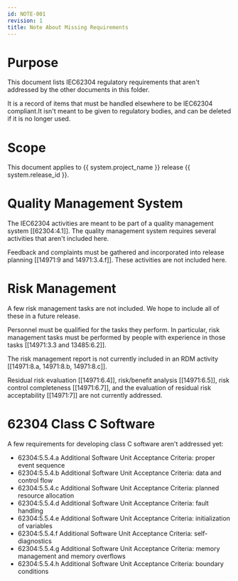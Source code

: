 ```yaml
---
id: NOTE-001
revision: 1
title: Note About Missing Requirements
---
```


# Purpose

This document lists IEC62304 regulatory requirements that aren't addressed by the other documents in this folder.

It is a record of items that must be handled elsewhere to be IEC62304 compliant.It isn't meant to be given to regulatory bodies, and can be deleted if it is no longer used.

# Scope

This document applies to {{ system.project_name }} release {{ system.release_id }}.

# Quality Management System

The IEC62304 activities are meant to be part of a quality management system [[62304:4.1]]. The quality management system requires several activities that aren't included here.

Feedback and complaints must be gathered and incorporated into release planning [[14971:9 and 14971:3.4.f]]. These activities are not included here.

# Risk Management

A few risk management tasks are not included. We hope to include all of these in a future release.

Personnel must be qualified for the tasks they perform. In particular, risk management tasks must be performed by people with experience in those tasks [[14971:3.3 and 13485:6.2]].

The risk management report is not currently included in an RDM activity [[14971:8.a, 14971:8.b, 14971:8.c]].

Residual risk evaluation [[14971:6.4]], risk/benefit analysis [[14971:6.5]], risk control completeness [[14971:6.7]], and the evaluation of residual risk acceptability [[14971:7]] are not currently addressed.

# 62304 Class C Software

A few requirements for developing class C software aren't addressed yet:

- 62304:5.5.4.a Additional Software Unit Acceptance Criteria: proper event sequence
- 62304:5.5.4.b Additional Software Unit Acceptance Criteria: data and control flow
- 62304:5.5.4.c Additional Software Unit Acceptance Criteria: planned resource allocation
- 62304:5.5.4.d Additional Software Unit Acceptance Criteria: fault handling
- 62304:5.5.4.e Additional Software Unit Acceptance Criteria: initialization of variables
- 62304:5.5.4.f Additional Software Unit Acceptance Criteria: self-diagnostics
- 62304:5.5.4.g Additional Software Unit Acceptance Criteria: memory management and memory overflows
- 62304:5.5.4.h Additional Software Unit Acceptance Criteria: boundary conditions
